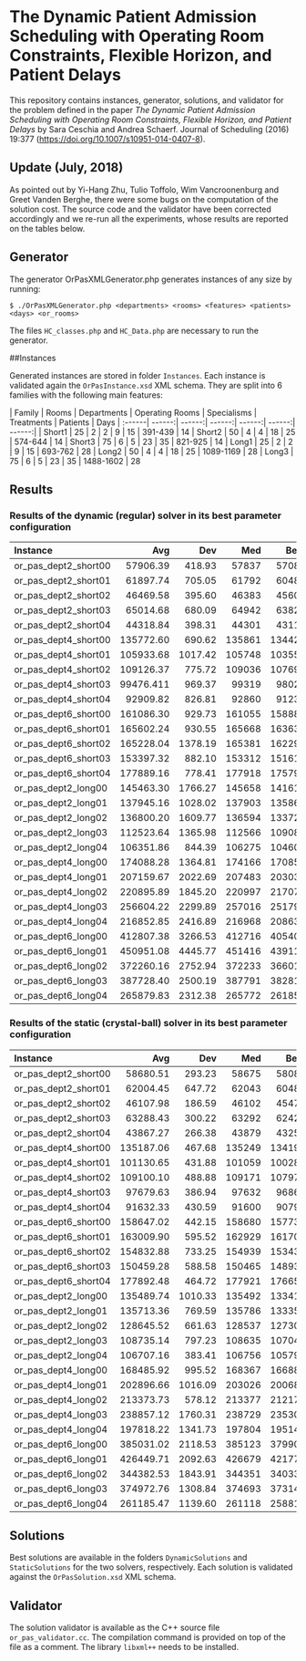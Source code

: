 # The Dynamic Patient Admission Scheduling with Operating Room Constraints, Flexible Horizon, and Patient Delays

This repository contains instances, generator, solutions, and
validator for the problem defined in the paper *The Dynamic Patient
Admission Scheduling with Operating Room Constraints, Flexible
Horizon, and Patient Delays* by Sara Ceschia and Andrea
Schaerf. Journal of Scheduling (2016) 19:377 (https://doi.org/10.1007/s10951-014-0407-8).

## Update (July, 2018)

As pointed out by Yi-Hang Zhu, Tulio Toffolo, Wim Vancroonenburg and
Greet Vanden Berghe, there were some bugs on the computation of the
solution cost. The source code and the validator have been corrected accordingly and
we re-run all the experiments, whose results are reported on the tables below.

## Generator

The generator OrPasXMLGenerator.php generates instances of any size by running:

	$ ./OrPasXMLGenerator.php <departments> <rooms> <features> <patients> <days> <or_rooms>

The files `HC_classes.php` and `HC_Data.php` are necessary to run the generator.

##Instances

Generated instances are stored in folder `Instances`. Each instance is validated again the `OrPasInstance.xsd` XML schema. 
They are split into 6 families with the following main features:

| Family | Rooms | Departments | Operating Rooms | Specialisms | Treatments | Patients | Days
| :------| ------:| ------:| ------:| ------:| ------:| ------:| 
| Short1 | 25 | 2 | 2 | 9 | 15 | 391-439 | 14
| Short2 | 50 | 4 | 4 | 18 | 25 | 574-644 | 14
| Short3 | 75 | 6 | 5 | 23 | 35 | 821-925 | 14
| Long1 | 25 | 2 | 2 | 9 | 15 | 693-762 | 28
| Long2 | 50 | 4 | 4 | 18 | 25 | 1089-1169 | 28
| Long3 | 75 | 6 | 5 | 23 | 35 | 1488-1602 | 28

## Results

### Results of the dynamic (regular) solver in its best parameter configuration

| Instance | Avg     | Dev     | Med     | Best    
| :--------  | ---:|  ---:|  ---:|  ----: | 
| or_pas_dept2_short00 | 57906.39 | 418.93 | 57837 | 57088
| or_pas_dept2_short01 | 61897.74 | 705.05 | 61792 | 60482
| or_pas_dept2_short02 | 46469.58 | 395.60 | 46383 | 45600
| or_pas_dept2_short03 | 65014.68 | 680.09 | 64942 | 63825
| or_pas_dept2_short04 | 44318.84 | 398.31 | 44301 | 43111
| or_pas_dept4_short00 | 135772.60 | 690.62 | 135861 | 134426
| or_pas_dept4_short01 | 105933.68 | 1017.42 | 105748 | 103554
| or_pas_dept4_short02 | 109126.37 | 775.72 | 109036 | 107697
| or_pas_dept4_short03 | 99476.411 | 969.37 | 99319 | 98023
| or_pas_dept4_short04 | 92909.82 | 826.81 | 92860 | 91231
| or_pas_dept6_short00 | 161086.30 | 929.73 | 161055 | 158880
| or_pas_dept6_short01 | 165602.24 | 930.55 | 165668 | 163633
| or_pas_dept6_short02 | 165228.04 | 1378.19 | 165381 | 162297
| or_pas_dept6_short03 | 153397.32 | 882.10 | 153312 | 151617
| or_pas_dept6_short04 | 177889.16 | 778.41 | 177918 | 175799
| or_pas_dept2_long00 | 145463.30 | 1766.27 | 145658 | 141610
| or_pas_dept2_long01 | 137945.16 | 1028.02 | 137903 | 135869
| or_pas_dept2_long02 | 136800.20 | 1609.77 | 136594 | 133727
| or_pas_dept2_long03 | 112523.64 | 1365.98 | 112566 | 109089
| or_pas_dept2_long04 | 106351.86 | 844.39 | 106275 | 104609
| or_pas_dept4_long00 | 174088.28 | 1364.81 | 174166 | 170850
| or_pas_dept4_long01 | 207159.67 | 2022.69 | 207483 | 203036
| or_pas_dept4_long02 | 220895.89 | 1845.20 | 220997 | 217072
| or_pas_dept4_long03 | 256604.22 | 2299.89 | 257016 | 251793
| or_pas_dept4_long04 | 216852.85 | 2416.89 | 216968 | 208635
| or_pas_dept6_long00 | 412807.38 | 3266.53 | 412716 | 405401
| or_pas_dept6_long01 | 450951.08 | 4445.77 | 451416 | 439115
| or_pas_dept6_long02 | 372260.16 | 2752.94 | 372233 | 366010
| or_pas_dept6_long03 | 387728.40 | 2500.19 | 387791 | 382817
| or_pas_dept6_long04 | 265879.83 | 2312.38 | 265772 | 261854

### Results of the static (crystal-ball) solver in its best parameter configuration

| Instance | Avg     | Dev     | Med     | Best    
| :--------  | ---:|  ---:|  ---:|  ----: | 
| or_pas_dept2_short00 | 58680.51 | 293.23 | 58675 | 58081
| or_pas_dept2_short01 | 62004.45 | 647.72 | 62043 | 60487
| or_pas_dept2_short02 | 46107.98 | 186.59 | 46102 | 45476
| or_pas_dept2_short03 | 63288.43 | 300.22 | 63292 | 62420
| or_pas_dept2_short04 | 43867.27 | 266.38 | 43879 | 43252
| or_pas_dept4_short00 | 135187.06 | 467.68 | 135249 | 134198
| or_pas_dept4_short01 | 101130.65 | 431.88 | 101059 | 100284
| or_pas_dept4_short02 | 109100.10 | 488.88 | 109171 | 107977
| or_pas_dept4_short03 | 97679.63 | 386.94 | 97632 | 96869
| or_pas_dept4_short04 | 91632.33 | 430.59 | 91600 | 90799
| or_pas_dept6_short00 | 158647.02 | 442.15 | 158680 | 157732
| or_pas_dept6_short01 | 163009.90 | 595.52 | 162929 | 161705
| or_pas_dept6_short02 | 154832.88 | 733.25 | 154939 | 153438
| or_pas_dept6_short03 | 150459.28 | 588.58 | 150465 | 148935
| or_pas_dept6_short04 | 177892.48 | 464.72 | 177921 | 176651
| or_pas_dept2_long00 | 135489.74 | 1010.33 | 135492 | 133418
| or_pas_dept2_long01 | 135713.36 | 769.59 | 135786 | 133352
| or_pas_dept2_long02 | 128645.52 | 661.63 | 128537 | 127304
| or_pas_dept2_long03 | 108735.14 | 797.23 | 108635 | 107049
| or_pas_dept2_long04 | 106707.16 | 383.41 | 106756 | 105790
| or_pas_dept4_long00 | 168485.92 | 995.52 | 168367 | 166888
| or_pas_dept4_long01 | 202896.66 | 1016.09 | 203026 | 200683
| or_pas_dept4_long02 | 213373.73 | 578.12 | 213377 | 212172
| or_pas_dept4_long03 | 238857.12 | 1760.31 | 238729 | 235303
| or_pas_dept4_long04 | 197818.22 | 1341.73 | 197804 | 195143
| or_pas_dept6_long00 | 385031.02 | 2118.53 | 385123 | 379907
| or_pas_dept6_long01 | 426449.71 | 2092.63 | 426679 | 421770
| or_pas_dept6_long02 | 344382.53 | 1843.91 | 344351 | 340338
| or_pas_dept6_long03 | 374972.76 | 1308.84 | 374693 | 373143
| or_pas_dept6_long04 | 261185.47 | 1139.60 | 261118 | 258819


## Solutions

Best solutions are available in the folders `DynamicSolutions` and `StaticSolutions` for the two solvers, respectively.
Each solution is validated against the `OrPasSolution.xsd` XML schema.

## Validator

The solution validator is available as the C++ source file `or_pas_validator.cc`. The compilation command is provided on top of the file as a comment. The library `libxml++` needs to be installed.
